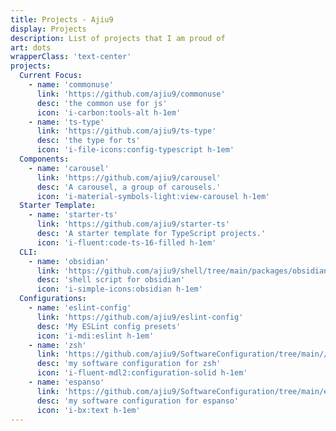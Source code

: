 ```yaml
---
title: Projects - Ajiu9
display: Projects
description: List of projects that I am proud of
art: dots
wrapperClass: 'text-center'
projects:
  Current Focus:
    - name: 'commonuse'
      link: 'https://github.com/ajiu9/commonuse'
      desc: 'the common use for js'
      icon: 'i-carbon:tools-alt h-1em'
    - name: 'ts-type'
      link: 'https://github.com/ajiu9/ts-type'
      desc: 'the type for ts'
      icon: 'i-file-icons:config-typescript h-1em'
  Components:
    - name: 'carousel'
      link: 'https://github.com/ajiu9/carousel'
      desc: 'A carousel, a group of carousels.'
      icon: 'i-material-symbols-light:view-carousel h-1em'
  Starter Template:
    - name: 'starter-ts'
      link: 'https://github.com/ajiu9/starter-ts'
      desc: 'A starter template for TypeScript projects.'
      icon: 'i-fluent:code-ts-16-filled h-1em'
  CLI:
    - name: 'obsidian'
      link: 'https://github.com/ajiu9/shell/tree/main/packages/obsidian'
      desc: 'shell script for obsidian'
      icon: 'i-simple-icons:obsidian h-1em'
  Configurations:
    - name: 'eslint-config'
      link: 'https://github.com/ajiu9/eslint-config'
      desc: 'My ESLint config presets'
      icon: 'i-mdi:eslint h-1em'
    - name: 'zsh'
      link: 'https://github.com/ajiu9/SoftwareConfiguration/tree/main//zsh'
      desc: 'my software configuration for zsh'
      icon: 'i-fluent-mdl2:configuration-solid h-1em'
    - name: 'espanso'
      link: 'https://github.com/ajiu9/SoftwareConfiguration/tree/main/espanso'
      desc: 'my software configuration for espanso'
      icon: 'i-bx:text h-1em'
---
```


<!-- @layout-full-width -->

<ListProjects :projects="frontmatter.projects" />

